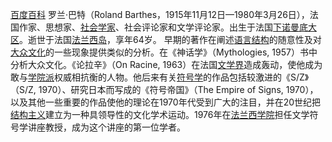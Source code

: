 [百度百科](https://baike.baidu.com/item/%E7%BD%97%E5%85%B0%C2%B7%E5%B7%B4%E7%89%B9/1509333)
罗兰·巴特（Roland Barthes，1915年11月12日—1980年3月26日），法国作家、思想家、[社会学家](https://baike.baidu.com/item/%E7%A4%BE%E4%BC%9A%E5%AD%A6%E5%AE%B6/1216425?fromModule=lemma_inlink)、社会评论家和文学评论家。出生于法国[下诺曼底大区](https://baike.baidu.com/item/%E4%B8%8B%E8%AF%BA%E6%9B%BC%E5%BA%95%E5%A4%A7%E5%8C%BA/7279297?fromModule=lemma_inlink)。逝世于法国[法兰西岛](https://baike.baidu.com/item/%E6%B3%95%E5%85%B0%E8%A5%BF%E5%B2%9B/2184032?fromModule=lemma_inlink)，享年64岁。
早期的著作在阐述[语言结构](https://baike.baidu.com/item/%E8%AF%AD%E8%A8%80%E7%BB%93%E6%9E%84/11038045?fromModule=lemma_inlink)的随意性及对[大众文化](https://baike.baidu.com/item/%E5%A4%A7%E4%BC%97%E6%96%87%E5%8C%96/8393872?fromModule=lemma_inlink)的一些现象提供类似的分析。在《神话学》（Mythologies, 1957）书中分析大众文化。《论拉辛》（On Racine, 1963）在法国[文学界](https://baike.baidu.com/item/%E6%96%87%E5%AD%A6%E7%95%8C/10050458?fromModule=lemma_inlink)造成轰动，使他成为敢与[学院派](https://baike.baidu.com/item/%E5%AD%A6%E9%99%A2%E6%B4%BE/308176?fromModule=lemma_inlink)权威相抗衡的人物。他后来有关[符号学](https://baike.baidu.com/item/%E7%AC%A6%E5%8F%B7%E5%AD%A6/1314596?fromModule=lemma_inlink)的作品包括较激进的《S/Z》（S/Z, 1970）、研究日本而写成的《符号帝国》（The Empire of Signs, 1970），以及其他一些重要的作品使他的理论在1970年代受到广大的注目，并在20世纪把[结构主义](https://baike.baidu.com/item/%E7%BB%93%E6%9E%84%E4%B8%BB%E4%B9%89/700299?fromModule=lemma_inlink)建立为一种具领导性的文化学术运动。1976年在[法兰西学院](https://baike.baidu.com/item/%E6%B3%95%E5%85%B0%E8%A5%BF%E5%AD%A6%E9%99%A2/25385?fromModule=lemma_inlink)担任文学符号学讲座教授，成为这个讲座的第一位学者。